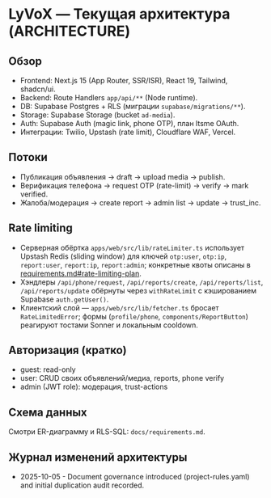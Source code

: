 # LyVoX — Текущая архитектура (ARCHITECTURE)

## Обзор

- Frontend: Next.js 15 (App Router, SSR/ISR), React 19, Tailwind, shadcn/ui.
- Backend: Route Handlers `app/api/**` (Node runtime).
- DB: Supabase Postgres + RLS (миграции `supabase/migrations/**`).
- Storage: Supabase Storage (bucket `ad-media`).
- Auth: Supabase Auth (magic link, phone OTP), план Itsme OAuth.
- Интеграции: Twilio, Upstash (rate limit), Cloudflare WAF, Vercel.

## Потоки

- Публикация объявления → draft → upload media → publish.
- Верификация телефона → request OTP (rate-limit) → verify → mark verified.
- Жалоба/модерация → create report → admin list → update → trust_inc.

## Rate limiting

- Серверная обёртка `apps/web/src/lib/rateLimiter.ts` использует Upstash Redis (sliding window) для ключей `otp:user`, `otp:ip`, `report:user`, `report:ip`, `report:admin`; конкретные квоты описаны в [requirements.md#rate-limiting-plan](./requirements.md#rate-limiting-plan).
- Хэндлеры `/api/phone/request`, `/api/reports/create`, `/api/reports/list`, `/api/reports/update` обёрнуты через `withRateLimit` с кэшированием Supabase `auth.getUser()`.
- Клиентский слой — `apps/web/src/lib/fetcher.ts` бросает `RateLimitedError`; формы (`profile/phone`, `components/ReportButton`) реагируют тостами Sonner и локальным cooldown.

## Авторизация (кратко)

- guest: read-only
- user: CRUD своих объявлений/медиа, reports, phone verify
- admin (JWT role): модерация, trust-actions

## Схема данных

Смотри ER-диаграмму и RLS-SQL: `docs/requirements.md`.

## Журнал изменений архитектуры

- 2025-10-05 - Document governance introduced (project-rules.yaml) and initial duplication audit recorded.
